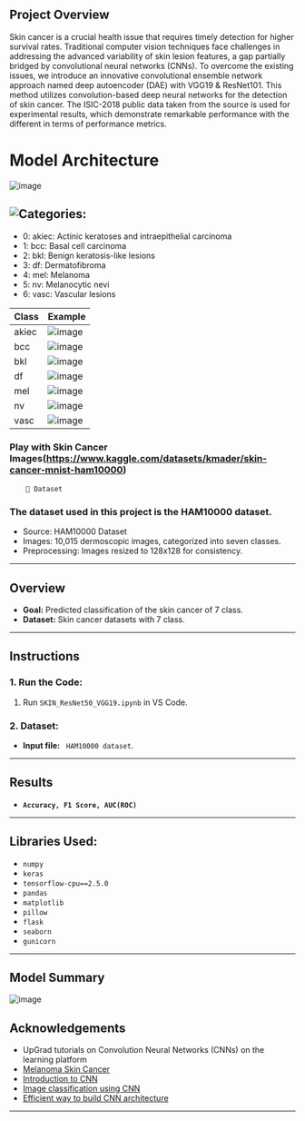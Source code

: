 ## Project Overview 

Skin cancer is a crucial health issue that requires timely detection for higher survival rates. Traditional computer vision techniques face challenges in addressing the advanced variability of skin lesion features, a gap partially bridged by convolutional neural networks (CNNs). To overcome the existing issues, we introduce an innovative convolutional ensemble network approach named deep autoencoder (DAE) with VGG19 & ResNet101. This method utilizes convolution-based deep neural networks for the detection of skin cancer. The ISIC-2018 public data taken from the source is used for experimental results, which demonstrate remarkable performance with the different in terms of performance metrics.

# Model Architecture
![image](https://github.com/user-attachments/assets/1663291c-5ede-488b-a3f2-25ba0197df48)


## ![Categories:](https://img.shields.io/badge/Categories-orange)
- 0: akiec: Actinic keratoses and intraepithelial carcinoma
- 1: bcc: Basal cell carcinoma
- 2: bkl: Benign keratosis-like lesions
- 3: df: Dermatofibroma
- 4: mel: Melanoma
- 5: nv: Melanocytic nevi
- 6: vasc: Vascular lesions

| Class | Example |
|-------|---------|
| akiec | ![image](https://github.com/user-attachments/assets/923df9a6-10ba-4f07-b708-a443b856f27e) |
| bcc   | ![image](https://github.com/user-attachments/assets/0f6ace7d-987d-4c3b-af61-e7e2ade91d25) |                                                           |
|bkl    | ![image](https://github.com/user-attachments/assets/95e5c8e3-ee06-44c7-be26-17c7579d2ba2) |
|df     | ![image](https://github.com/user-attachments/assets/8c35da64-d845-4e48-9618-f7cd72641c9b) |
| mel   | ![image](https://github.com/user-attachments/assets/043b5882-0235-4579-aaaa-dbb7ec2a6951) |
| nv    | ![image](https://github.com/user-attachments/assets/179371f7-a79d-4cf2-b46d-22608e372b92) |
| vasc  | ![image](https://github.com/user-attachments/assets/71b02554-7ace-4fac-bc29-48fabb459c58) |

### Play with Skin Cancer Images(https://www.kaggle.com/datasets/kmader/skin-cancer-mnist-ham10000)

        📂 Dataset
        
### The dataset used in this project is the HAM10000 dataset.
  - Source: HAM10000 Dataset
  - Images: 10,015 dermoscopic images, categorized into seven classes.
  - Preprocessing: Images resized to 128x128 for consistency.

---
## Overview
- **Goal:** Predicted classification of the skin cancer of 7 class.
- **Dataset:** Skin cancer datasets  with 7 class.

---

## Instructions

### 1. Run the Code:
1. Run `SKIN_ResNet50_VGG19.ipynb` in VS Code.

### 2. Dataset:
- **Input file:** ` HAM10000 dataset`.

---

## Results
- **`Accuracy, F1 Score, AUC(ROC)`**


---

## Libraries Used:
- `numpy`
- `keras`
- `tensorflow-cpu==2.5.0`
- `pandas`
- `matplotlib`
- `pillow`
- `flask`
- `seaborn`
- `gunicorn`


---
## Model Summary
![image](https://github.com/user-attachments/assets/591619d1-6dc9-4c64-9edd-c919e76ffb72)




## Acknowledgements

- UpGrad tutorials on Convolution Neural Networks (CNNs) on the learning platform
- [Melanoma Skin Cancer](https://www.skincancer.org/skin-cancer-information/melanoma/)
- [Introduction to CNN](https://www.analyticsvidhya.com/blog/2021/06/convolutional-neural-networks-a-complete-guide-for-beginners/)
- [Image classification using CNN](https://towardsdatascience.com/image-classification-in-10-minutes-with-cnn-keras-and-google-colab-36d7673e5eaf)
- [Efficient way to build CNN architecture](https://machinelearningmastery.com/how-to-develop-a-cnn-from-scratch-for-cifar-10-photo-classification/)

---


